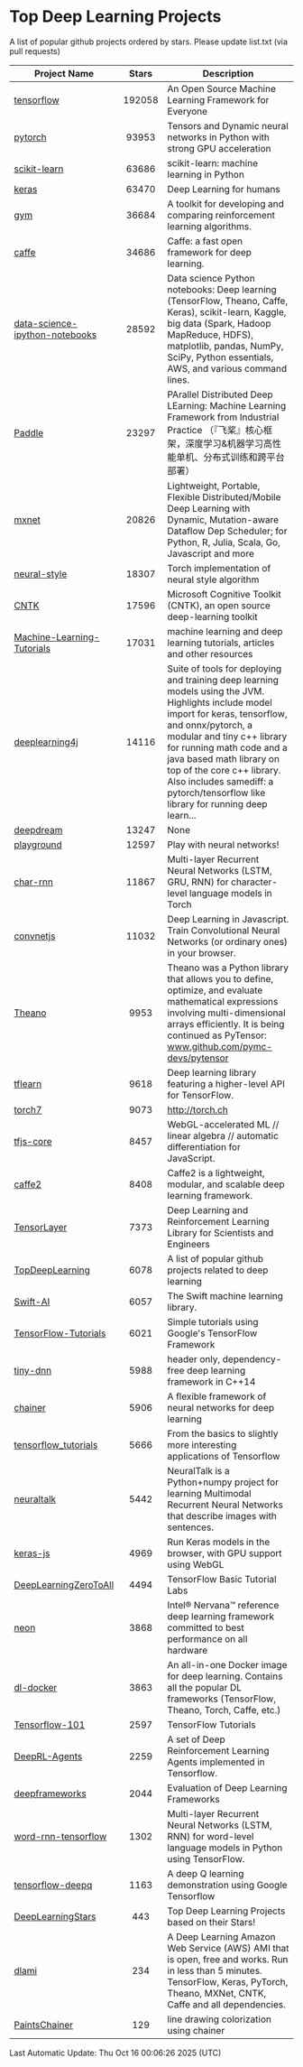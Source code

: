 # Top Deep Learning Projects
A list of popular github projects ordered by stars.
Please update list.txt (via pull requests)

|Project Name| Stars | Description |
| ---------- |:-----:| ----------- |
| [tensorflow](https://github.com/tensorflow/tensorflow) | 192058 | An Open Source Machine Learning Framework for Everyone |
| [pytorch](https://github.com/pytorch/pytorch) | 93953 | Tensors and Dynamic neural networks in Python with strong GPU acceleration |
| [scikit-learn](https://github.com/scikit-learn/scikit-learn) | 63686 | scikit-learn: machine learning in Python |
| [keras](https://github.com/keras-team/keras) | 63470 | Deep Learning for humans |
| [gym](https://github.com/openai/gym) | 36684 | A toolkit for developing and comparing reinforcement learning algorithms. |
| [caffe](https://github.com/BVLC/caffe) | 34686 | Caffe: a fast open framework for deep learning. |
| [data-science-ipython-notebooks](https://github.com/donnemartin/data-science-ipython-notebooks) | 28592 | Data science Python notebooks: Deep learning (TensorFlow, Theano, Caffe, Keras), scikit-learn, Kaggle, big data (Spark, Hadoop MapReduce, HDFS), matplotlib, pandas, NumPy, SciPy, Python essentials, AWS, and various command lines. |
| [Paddle](https://github.com/PaddlePaddle/Paddle) | 23297 | PArallel Distributed Deep LEarning: Machine Learning Framework from Industrial Practice （『飞桨』核心框架，深度学习&机器学习高性能单机、分布式训练和跨平台部署） |
| [mxnet](https://github.com/apache/mxnet) | 20826 | Lightweight, Portable, Flexible Distributed/Mobile Deep Learning with Dynamic, Mutation-aware Dataflow Dep Scheduler; for Python, R, Julia, Scala, Go, Javascript and more |
| [neural-style](https://github.com/jcjohnson/neural-style) | 18307 | Torch implementation of neural style algorithm |
| [CNTK](https://github.com/microsoft/CNTK) | 17596 | Microsoft Cognitive Toolkit (CNTK), an open source deep-learning toolkit |
| [Machine-Learning-Tutorials](https://github.com/ujjwalkarn/Machine-Learning-Tutorials) | 17031 | machine learning and deep learning tutorials, articles and other resources  |
| [deeplearning4j](https://github.com/deeplearning4j/deeplearning4j) | 14116 | Suite of tools for deploying and training deep learning models using the JVM. Highlights include model import for keras, tensorflow, and onnx/pytorch, a modular and tiny c++ library for running math code and a java based math library on top of the core c++ library. Also includes samediff: a pytorch/tensorflow like library for running deep learn... |
| [deepdream](https://github.com/google/deepdream) | 13247 | None |
| [playground](https://github.com/tensorflow/playground) | 12597 | Play with neural networks! |
| [char-rnn](https://github.com/karpathy/char-rnn) | 11867 | Multi-layer Recurrent Neural Networks (LSTM, GRU, RNN) for character-level language models in Torch |
| [convnetjs](https://github.com/karpathy/convnetjs) | 11032 | Deep Learning in Javascript. Train Convolutional Neural Networks (or ordinary ones) in your browser. |
| [Theano](https://github.com/Theano/Theano) | 9953 | Theano was a Python library that allows you to define, optimize, and evaluate mathematical expressions involving multi-dimensional arrays efficiently. It is being continued as PyTensor: www.github.com/pymc-devs/pytensor |
| [tflearn](https://github.com/tflearn/tflearn) | 9618 | Deep learning library featuring a higher-level API for TensorFlow. |
| [torch7](https://github.com/torch/torch7) | 9073 | http://torch.ch |
| [tfjs-core](https://github.com/tensorflow/tfjs-core) | 8457 | WebGL-accelerated ML // linear algebra // automatic differentiation for JavaScript. |
| [caffe2](https://github.com/facebookarchive/caffe2) | 8408 | Caffe2 is a lightweight, modular, and scalable deep learning framework. |
| [TensorLayer](https://github.com/tensorlayer/TensorLayer) | 7373 | Deep Learning and Reinforcement Learning Library for Scientists and Engineers  |
| [TopDeepLearning](https://github.com/aymericdamien/TopDeepLearning) | 6078 | A list of popular github projects related to deep learning |
| [Swift-AI](https://github.com/Swift-AI/Swift-AI) | 6057 | The Swift machine learning library. |
| [TensorFlow-Tutorials](https://github.com/nlintz/TensorFlow-Tutorials) | 6021 | Simple tutorials using Google's TensorFlow Framework |
| [tiny-dnn](https://github.com/tiny-dnn/tiny-dnn) | 5988 | header only, dependency-free deep learning framework in C++14 |
| [chainer](https://github.com/chainer/chainer) | 5906 | A flexible framework of neural networks for deep learning |
| [tensorflow_tutorials](https://github.com/pkmital/tensorflow_tutorials) | 5666 | From the basics to slightly more interesting applications of Tensorflow |
| [neuraltalk](https://github.com/karpathy/neuraltalk) | 5442 | NeuralTalk is a Python+numpy project for learning Multimodal Recurrent Neural Networks that describe images with sentences. |
| [keras-js](https://github.com/transcranial/keras-js) | 4969 | Run Keras models in the browser, with GPU support using WebGL |
| [DeepLearningZeroToAll](https://github.com/hunkim/DeepLearningZeroToAll) | 4494 | TensorFlow Basic Tutorial Labs |
| [neon](https://github.com/NervanaSystems/neon) | 3868 | Intel® Nervana™ reference deep learning framework committed to best performance on all hardware |
| [dl-docker](https://github.com/floydhub/dl-docker) | 3863 | An all-in-one Docker image for deep learning. Contains all the popular DL frameworks (TensorFlow, Theano, Torch, Caffe, etc.) |
| [Tensorflow-101](https://github.com/sjchoi86/Tensorflow-101) | 2597 | TensorFlow Tutorials |
| [DeepRL-Agents](https://github.com/awjuliani/DeepRL-Agents) | 2259 | A set of Deep Reinforcement Learning Agents implemented in Tensorflow. |
| [deepframeworks](https://github.com/zer0n/deepframeworks) | 2044 | Evaluation of Deep Learning Frameworks |
| [word-rnn-tensorflow](https://github.com/hunkim/word-rnn-tensorflow) | 1302 | Multi-layer Recurrent Neural Networks (LSTM, RNN) for word-level language models in Python using TensorFlow. |
| [tensorflow-deepq](https://github.com/siemanko/tensorflow-deepq) | 1163 | A deep Q learning demonstration using Google Tensorflow |
| [DeepLearningStars](https://github.com/hunkim/DeepLearningStars) | 443 | Top Deep Learning Projects based on their Stars! |
| [dlami](https://github.com/ritchieng/dlami) | 234 | A Deep Learning Amazon Web Service (AWS) AMI that is open, free and works. Run in less than 5 minutes. TensorFlow, Keras, PyTorch, Theano, MXNet, CNTK, Caffe and all dependencies. |
| [PaintsChainer](https://github.com/taizan/PaintsChainer) | 129 | line drawing colorization using chainer |

Last Automatic Update: Thu Oct 16 00:06:26 2025 (UTC)
